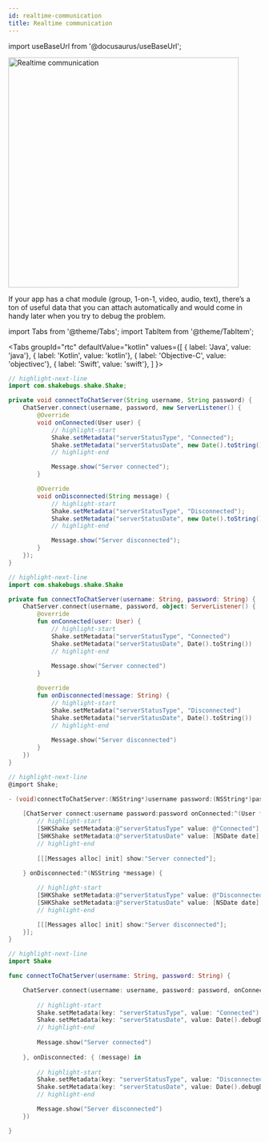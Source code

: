 ```yaml
---
id: realtime-communication
title: Realtime communication
---
```

import useBaseUrl from '@docusaurus/useBaseUrl';

<div class='text--center'>
<img
  alt='Realtime communication'
  src={useBaseUrl('img/docs-realtime-communication@2x.png')}
  width='460'
/>
</div>

If your app has a chat module (group, 1-on-1, video, audio, text), there’s a ton of useful data that you can attach automatically and would come in handy later when you try to debug the problem.

import Tabs from '@theme/Tabs';
import TabItem from '@theme/TabItem';

<Tabs
  groupId="rtc"
  defaultValue="kotlin"
  values={[
    { label: 'Java', value: 'java'},
    { label: 'Kotlin', value: 'kotlin'},
    { label: 'Objective-C', value: 'objectivec'},
    { label: 'Swift', value: 'swift'},
  ]
}>

<TabItem value="java">

```java title="App.java"
// highlight-next-line
import com.shakebugs.shake.Shake;

private void connectToChatServer(String username, String password) {
    ChatServer.connect(username, password, new ServerListener() {
        @Override
        void onConnected(User user) {
            // highlight-start
            Shake.setMetadata("serverStatusType", "Connected");
            Shake.setMetadata("serverStatusDate", new Date().toString());
            // highlight-end

            Message.show("Server connected");
        }

        @Override
        void onDisconnected(String message) {
            // highlight-start
            Shake.setMetadata("serverStatusType", "Disconnected");
            Shake.setMetadata("serverStatusDate", new Date().toString());
            // highlight-end

            Message.show("Server disconnected");
        }
    });   
}
```

</TabItem>

<TabItem value="kotlin">

```kotlin title="App.kt"
// highlight-next-line
import com.shakebugs.shake.Shake

private fun connectToChatServer(username: String, password: String) {
    ChatServer.connect(username, password, object: ServerListener() {
        @override
        fun onConnected(user: User) {
            // highlight-start
            Shake.setMetadata("serverStatusType", "Connected")
            Shake.setMetadata("serverStatusDate", Date().toString())
            // highlight-end
            
            Message.show("Server connected")
        }

        @override
        fun onDisconnected(message: String) {
            // highlight-start
            Shake.setMetadata("serverStatusType", "Disconnected")
            Shake.setMetadata("serverStatusDate", Date().toString())
            // highlight-end
            
            Message.show("Server disconnected")
        }
    })
}
```

</TabItem>

<TabItem value="objectivec">

```objectivec title="AppDelegate.m"
// highlight-next-line
@import Shake;

- (void)connectToChatServer:(NSString*)username password:(NSString*)password {
    
    [ChatServer connect:username password:password onConnected:^(User *user) {
        // highlight-start
        [SHKShake setMetadata:@"serverStatusType" value: @"Connected"];
        [SHKShake setMetadata:@"serverStatusDate" value: [NSDate date].debugDescription]; // convert to string
        // highlight-end
        
        [[[Messages alloc] init] show:"Server connected"];
        
    } onDisconnected:^(NSString *message) {

        // highlight-start
        [SHKShake setMetadata:@"serverStatusType" value: @"Disconnected"];
        [SHKShake setMetadata:@"serverStatusDate" value: [NSDate date].debugDescription]; // convert to string
        // highlight-end

        [[[Messages alloc] init] show:"Server disconnected"];
    }];
}
```

</TabItem>

<TabItem value="swift">

```swift title="AppDelegate.swift"
// highlight-next-line
import Shake

func connectToChatServer(username: String, password: String) {

    ChatServer.connect(username: username, password: password, onConnected: { (user) in
    
        // highlight-start
        Shake.setMetadata(key: "serverStatusType", value: "Connected")
        Shake.setMetadata(key: "serverStatusDate", value: Date().debugDescription) // convert to string
        // highlight-end
        
        Message.show("Server connected")
        
    }, onDisconnected: { (message) in
        
        // highlight-start
        Shake.setMetadata(key: "serverStatusType", value: "Disconnected")
        Shake.setMetadata(key: "serverStatusDate", value: Date().debugDescription) // convert to string
        // highlight-end

        Message.show("Server disconnected")
    })

}
```

</TabItem>

</Tabs>
